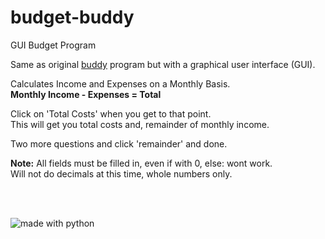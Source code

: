 # budget-buddy
GUI Budget Program  

Same as original [buddy](https://github.com/linuxlawson/buddy) program but with a graphical user interface (GUI).  

Calculates Income and Expenses on a Monthly Basis.  
**Monthly Income - Expenses = Total**  

Click on 'Total Costs' when you get to that point.  
This will get you total costs and, remainder of monthly income.

Two more questions and click 'remainder' and done.  

**Note:** All fields must be filled in, even if with 0, else: wont work.  
Will not do decimals at this time, whole numbers only.  

<br><br>

<img src="https://img.shields.io/badge/made%20with-python-blue.svg?style=flat-square" alt="made with python">
  
    



